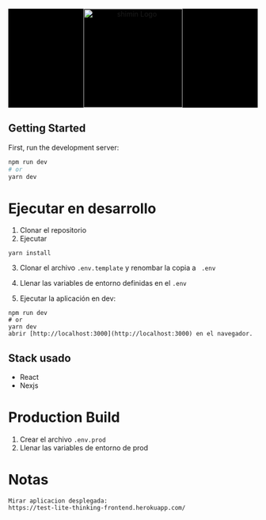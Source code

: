 <p align="center" style="background: black">
   <a href="http://www.sistra.com.co/" target="blank"><img src="http://www.sistra.com.co/img/sistrablanco.png" width="200" alt="shimin Logo" /></a>
</p>

## Getting Started

First, run the development server:

```bash
npm run dev
# or
yarn dev
```
# Ejecutar en desarrollo

1. Clonar el repositorio
2. Ejecutar
```
yarn install
```

3. Clonar el archivo ```.env.template``` y renombar la copia a ```
.env```

4. Llenar las variables de entorno definidas en el ```.env```

5. Ejecutar la aplicación en dev:
```
npm run dev
# or
yarn dev
abrir [http://localhost:3000](http://localhost:3000) en el navegador.
```
## Stack usado
* React
* Nexjs

# Production Build
1. Crear el archivo ```.env.prod```
2. Llenar las variables de entorno de prod

# Notas
```
Mirar aplicacion desplegada:
https://test-lite-thinking-frontend.herokuapp.com/
```
